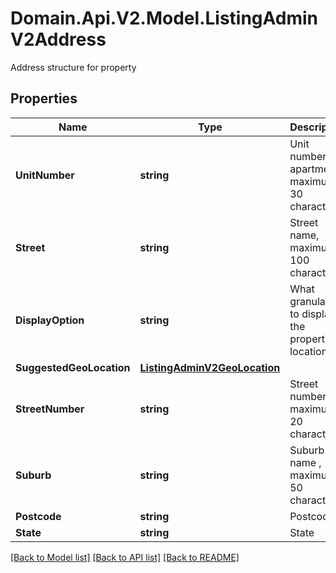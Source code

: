 # Domain.Api.V2.Model.ListingAdminV2Address
Address structure for property
## Properties

Name | Type | Description | Notes
------------ | ------------- | ------------- | -------------
**UnitNumber** | **string** | Unit number for apartments, maximum 30 characters | [optional] 
**Street** | **string** | Street name, maximum 100 characters | 
**DisplayOption** | **string** | What granularity to display the properties location at | [optional] 
**SuggestedGeoLocation** | [**ListingAdminV2GeoLocation**](ListingAdminV2GeoLocation.md) |  | [optional] 
**StreetNumber** | **string** | Street number, maximum 20 characters | [optional] 
**Suburb** | **string** | Suburb name , maximum 50 characters | 
**Postcode** | **string** | Postcode | 
**State** | **string** | State | 

[[Back to Model list]](../README.md#documentation-for-models) [[Back to API list]](../README.md#documentation-for-api-endpoints) [[Back to README]](../README.md)

